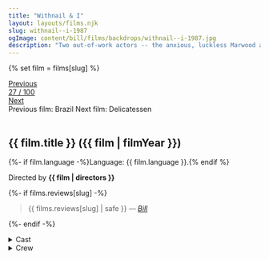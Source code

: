 ```yaml
---
title: "Withnail & I"
layout: layouts/films.njk
slug: withnail--i-1987
ogImage: content/bill/films/backdrops/withnail--i-1987.jpg
description: "Two out-of-work actors -- the anxious, luckless Marwood and his acerbic, alcoholic friend, Withnail -- spend their days drifting between their squalid flat, the unemployment office and the pub. When they take a holiday \"by mistake\" at the country house of Withnail's flamboyantly gay uncle, Monty, they encounter the unpleasant side of the English countryside: tedium, terrifying locals and torrential rain."
---
```


{% set film = films[slug] %}

<nav class="films">
  <div class="prev">
    <a href="../brazil-1985"><i class="fa-solid fa-chevron-left fa-xs"></i> Previous</a>
  </div>
  <div>
    <a class="simple" href="../">27 / 100</a>
  </div>
  <div class="next">
    <a href="../delicatessen-1991">Next <i class="fa-solid fa-chevron-right fa-xs"></i></a>
  </div>
  <div class="hint">
    <span class="prev-hint">
      <span class="sr-only">Previous film:</span>
      Brazil
    </span>
    <span class="next-hint">
      <span class="sr-only">Next film:</span>
      Delicatessen
    </span>
  </div>
</nav>

<article class="film slug-withnail--i-1987">
  <div class="backdrop-and-poster">
    <img class="poster" src="../films/posters/{{ slug }}.jpg" alt="">
    <img class="backdrop" src="../films/backdrops/{{ slug }}.jpg" alt="">
  </div>

  <h1>{{ film.title }} ({{ film | filmYear }})</h1>

  <p>
    {%- if film.language -%}Language: {{ film.language }}.{% endif %}
    
  </p>

  <p class="director">
    Directed by <strong>{{ film | directors }}</strong>
  </p>

  {%- if films.reviews[slug] -%}
    <blockquote> 
      {{ films.reviews[slug] | safe }} <em>—&nbsp;<a href="/bill">Bill</a></em>
    </blockquote> 
  {%- endif -%}

  <section class="film-detail">
    <div>
      <details>
        <summary>
          <i class="fa-solid fa-masks-theater"></i>
          Cast
        </summary>
        <ul>
          {%- for cast in film.credits.cast -%}
            <li>
              {{ cast.name }} as <em>{{ cast.character }}</em>
            </li>
          {%- endfor -%}
        </ul>
      </details>
      <details>
        <summary>
          <i class="fa-solid fa-clapperboard"></i>
          Crew
        </summary>
        <ul>
          {%- for crew in film.credits.crew -%}
            <li>
              {{ crew.name }} &mdash; <em>{{ crew.job }}</em>
            </li>
          {%- endfor -%}
        </ul>
      </details>
    </div>
  </section>
</article>
